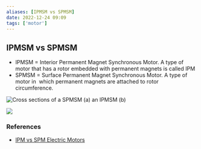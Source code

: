 ```yaml
---
aliases: [IPMSM vs SPMSM]
date: 2022-12-24 09:09
tags: ['motor']
---
```


## IPMSM vs SPMSM

- IPMSM = Interior Permanent Magnet Synchronous Motor. A type of motor that has a rotor embedded with permanent magnets is called IPM
- SPMSM = Surface Permanent Magnet Synchronous Motor. A type of motor in  which permanent magnets are attached to rotor circumference.

![Cross sections of a SPMSM (a) an IPMSM (b)](https://www.researchgate.net/profile/Claudio-Nevoloso/publication/322107989/figure/fig2/AS:667701227814920@1536203786422/Cross-sections-of-a-SPMSM-a-e-an-IPMSM-b.jpg)

![](http://www.news.benevelli-group.com/templates/yootheme/cache/35/IPM-vs-SPM-Electric-Motors-35ecd956.webp)

### References

- [IPM vs SPM Electric Motors](http://www.news.benevelli-group.com/index.php/en/97-ipm-vs-spm-electric-motors.html)
